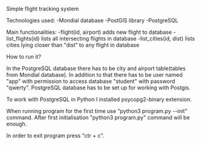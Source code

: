 Simple flight tracking system

Technologies used:
	-Mondial database
	-PostGIS library
	-PostgreSQL
	
Main functionalities:
	-flight(id, airport) adds new flight to database
	-list_flights(id) lists all intersecting flights in database
	-list_cities(id, dist) lists cities lying closer than "dist" to any flight in database 
	
How to run it?

In the PostgreSQL database there has to be city and airport table(tables from Mondial database).
In addition to that there has to be user named "app" with permission to access database "student"
with password "qwerty". PostgreSQL database has to be set up for working with Postgis.

To work with PostgreSQL in Python I installed psycopg2-binary extension.

When running program for the first time use "python3 program.py --init" command.
After first initialisation "python3 program.py" command will be enough.

In order to exit program press "ctr + c".




